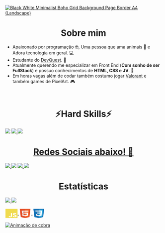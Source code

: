 <a href="https://github.com/wladsonrodrigues"> ![Black White Minimalist Boho Grid Background Page Border A4 (Landscape)](https://github.com/wladsonrodrigues/WladsonRodrigues/assets/127909415/9a6832fa-9e23-4734-bdb6-79183221012b) </a>

<h1 align="center">Sobre mim</h1>
   <ul>
       <li>Apaixonado por programação 🤓, Uma pessoa que ama animais 🐶 e Adora tecnologia em geral. 💻</li>
       <li>Estudante do <a href="https://github.com/devemdobro" target="_blank">DevQuest</a>. 👾</li>
       <li>Atualmente querendo me especializar em Front End (<strong>Com sonho de ser FullStack</strong>) e possuo conhecimentos de <strong>HTML, CSS e JV</strong>. 📂</li>
       <li>Em horas vagas além de codar também costumo jogar <a href="https://playvalorant.com/pt-br/ target="_blank">Valorant</a> e também games de PixelArt. 🎮</li>
 </ul>

 
 <br>

  <h1 align="center">⚡Hard Skills⚡</h1>

<div>
   <a href="https://github.com/wladsonrodrigues" target="_blank"> <img src="https://img.shields.io/badge/-HTML5-E34F26?style=flat&logo=HTML5&logoColor=black"></a>
   <a href="https://github.com/wladsonrodrigues" target="_blank"> <img src="https://img.shields.io/badge/-CSS-1572b6?style=flat&logo=CSS3&logoColor=black"> </a>
   <a href="https://github.com/wladsonrodrigues" targe=_blank"> <img src="https://img.shields.io/badge/-JS-FDB725?style=flat&logo=JavaScript&logoColor=black"


</div>

 
 <h1 align="center">Redes Sociais abaixo! 📂</h1> 
 
<div>
  <a href="https://www.youtube.com/@DesenvolvedorWlad" target="_blank"> <img src="https://img.shields.io/badge/YouTube-FF0000?style=for-the- badge&logo=youtube&logoColor=white" target="_blank"> </a>
  <a href="https://www.instagram.com/wlad_sora/" target="_blank"> <img src="https://img.shields.io/badge/-Instagram-%23E4405F?style=for-the- badge&logo=instagram&logoColor=white" target="_blank"></a>                 
  <a href = "mailto:wladsonrp@hotmail.com"> <img src="https://img.shields.io/badge/-Gmail-EA4335?style=flat&logo=Gmail&logoColor=white" target="_blank"> </a>
  <a href="www.linkedin.com/in/dev-wladson" target="_blank"> <img src="https://img.shields.io/badge/-LinkedIn-%230077B5?style= for-the-badge&logo=linkedin&logoColor=white" target="_blank"> </a>

<h1 align="center">Estatísticas</h1>

<div>
  <a href="https://github.com/wladsonrodrigues">
  <img height="180em" src="https://github-readme-stats.vercel.app/api?username=wladsonrodrigues&show_icons=true&theme=radical&include_all_commits=true&count_private=true"/>
  <img height="180em" src="https://github-readme-stats.vercel.app/api/top-langs/?username=wladsonrodrigues&layout=compact&langs_count=6&theme=radical"/>
</div>
<div style="display: inline_block"><br>
  <img align="center" alt="Js" height="30" width="40" src="https://raw.githubusercontent.com/devicons/devicon/master/icons/javascript/javascript-plain.svg ">
  <img align="center" alt="HTML" height="30" width="40" src="https://raw.githubusercontent.com/devicons/devicon/master/icons/html5/html5-original.svg ">
  <img align="center" alt="CSS" height="30" width="40" src="https://raw.githubusercontent.com/devicons/devicon/master/icons/css3/css3-original.svg ">
</div>
 
  ![Animação de cobra](https://github.com/wladsonrodrigues/WladsonRodrigues/blob/output/github-contribution-grid-snake.svg)

</div>
